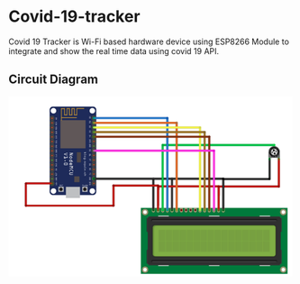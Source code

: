 # Covid-19-tracker
Covid 19 Tracker is Wi-Fi based hardware device using ESP8266 Module to integrate and show the real time data using covid 19 API. 

## Circuit Diagram
![Circuit Diagram](https://github.com/TauqeerAhmad5201/Covid-19-tracker/blob/main/ckt-diagram.png?raw=true)
